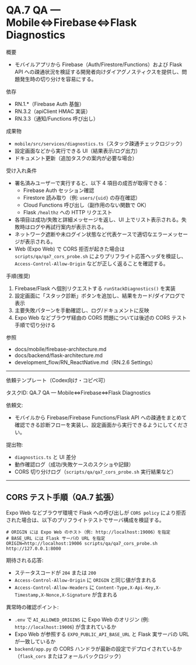 # QA.7 QA — Mobile⇔Firebase⇔Flask Diagnostics

概要
- モバイルアプリから Firebase（Auth/Firestore/Functions）および Flask API への疎通状況を検証する開発者向けダイアグノスティクスを提供し、問題発生時の切り分けを容易にする。

依存
- RN.1.*（Firebase Auth 基盤）
- RN.3.2（apiClient HMAC 実装）
- RN.3.3（通知/Functions 呼び出し）

成果物
- `mobile/src/services/diagnostics.ts`（スタック疎通チェックロジック）
- 設定画面などから実行できる UI（結果表示/ログ出力）
- ドキュメント更新（追加タスクの案内が必要な場合）

受け入れ条件
- 署名済みユーザーで実行すると、以下 4 項目の成否が取得できる：
  - Firebase Auth セッション確認
  - Firestore 読み取り（例: `users/{uid}` の存在確認）
  - Cloud Functions 呼び出し（副作用のない関数で OK）
  - Flask `/healthz` への HTTP リクエスト
- 各項目は成功/失敗と詳細メッセージを返し、UI 上でリスト表示される。失敗時はログや再試行案内が表示される。
- ネットワーク遮断や未ログイン状態など代表ケースで適切なエラーメッセージが表示される。
- Web (Expo Web) で CORS 拒否が起きた場合は `scripts/qa/qa7_cors_probe.sh` によりプリフライト応答ヘッダを検証し、`Access-Control-Allow-Origin` などが正しく返ることを確認する。

手順(推奨)
1) Firebase/Flask へ個別リクエストする `runStackDiagnostics()` を実装
2) 設定画面に「スタック診断」ボタンを追加し、結果をカード/ダイアログで表示
3) 主要失敗パターンを手動確認し、ログ/ドキュメントに反映
4) Expo Web などブラウザ経由の CORS 問題については後述の CORS テスト手順で切り分ける

参照
- docs/mobile/firebase-architecture.md
- docs/backend/flask-architecture.md
- development_flow/RN_ReactNative.md（RN.2.6 Settings）

---
依頼テンプレート（Codex向け・コピペ可）

タスクID: QA.7 QA — Mobile⇔Firebase⇔Flask Diagnostics

依頼文:
- モバイルから Firebase/Firebase Functions/Flask API への疎通をまとめて確認できる診断フローを実装し、設定画面から実行できるようにしてください。

提出物:
- `diagnostics.ts` と UI 差分
- 動作確認ログ（成功/失敗ケースのスクショや記録）
- CORS 切り分けログ（`scripts/qa/qa7_cors_probe.sh` 実行結果など）

---

## CORS テスト手順（QA.7 拡張）

Expo Web などブラウザ環境で Flask への呼び出しが `CORS policy` により拒否された場合は、以下のプリフライトテストでサーバ構成を検証する。

```
# ORIGIN には Expo Web のホスト（例: http://localhost:19006）を指定
# BASE_URL には Flask サーバの URL を指定
ORIGIN=http://localhost:19006 scripts/qa/qa7_cors_probe.sh http://127.0.0.1:8000
```

期待される応答:
- ステータスコードが `204` または `200`
- `Access-Control-Allow-Origin` に `ORIGIN` と同じ値が含まれる
- `Access-Control-Allow-Headers` に `Content-Type,X-Api-Key,X-Timestamp,X-Nonce,X-Signature` が含まれる

異常時の確認ポイント:
- `.env` で `AI_ALLOWED_ORIGINS` に Expo Web のオリジン (例: `http://localhost:19006`) が含まれているか
- Expo Web が参照する `EXPO_PUBLIC_API_BASE_URL` と Flask 実サーバの URL が一致しているか
- `backend/app.py` の CORS ハンドラが最新の設定でデプロイされているか（`flask_cors` またはフォールバックロジック）
